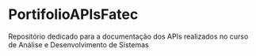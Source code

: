 # PortifolioAPIsFatec
Repositório dedicado para a documentação dos APIs realizados no curso de Análise e Desenvolvimento de Sistemas
